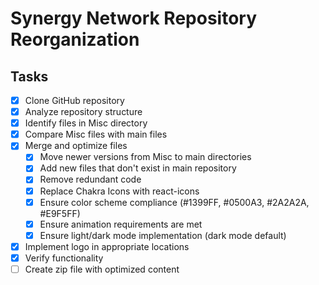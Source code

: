 # Synergy Network Repository Reorganization

## Tasks
- [x] Clone GitHub repository
- [x] Analyze repository structure
- [x] Identify files in Misc directory
- [x] Compare Misc files with main files
- [x] Merge and optimize files
  - [x] Move newer versions from Misc to main directories
  - [x] Add new files that don't exist in main repository
  - [x] Remove redundant code
  - [x] Replace Chakra Icons with react-icons
  - [x] Ensure color scheme compliance (#1399FF, #0500A3, #2A2A2A, #E9F5FF)
  - [x] Ensure animation requirements are met
  - [x] Ensure light/dark mode implementation (dark mode default)
- [x] Implement logo in appropriate locations
- [x] Verify functionality
- [ ] Create zip file with optimized content
